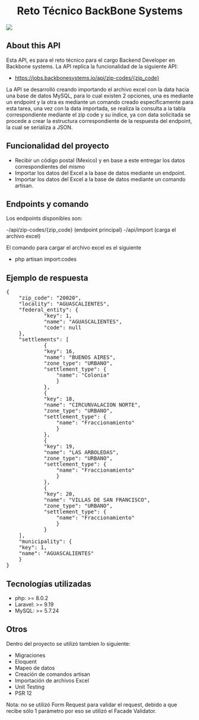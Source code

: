 <h1 align="center"> Reto Técnico BackBone Systems </h1>

<p align="left">
   <img src="https://img.shields.io/badge/Status-Stable-brightgreen">
   </p>

## About this API

Esta API, es para el reto técnico para el cargo Backend Developer en Backbone systems.
La API replica la funcionalidad de la siguiente API:
 
- https://jobs.backbonesystems.io/api/zip-codes/{zip_code}

La API se desarrolló creando importando el archivo excel con la data hacia una base de datos
MySQL, para lo cual existen 2 opciones, una es mediante un endpoint y la otra es mediante un
comando creado específicamente para esta tarea, una vez con la data importada, se realiza la
consulta a la tabla correspondiente mediante el zip code y su índice, ya con data solicitada
se procede a crear la estructura correspondiente de la respuesta del endpoint, la cual se
serializa a JSON.

## Funcionalidad del proyecto

- Recibir un código postal (Mexico) y en base a este entregar los datos correspondientes del mismo
- Importar los datos del Excel a la base de datos mediante un endpoint.
- Importar los datos del Excel a la base de datos mediante un comando artisan.

## Endpoints y comando

Los endpoints disponibles son:

-/api/zip-codes/{zip_code} (endpoint principal)
-/api/import (carga el archivo excel)

El comando para cargar el archivo excel es el siguiente

- php artisan import:codes

## Ejemplo de respuesta

<pre>
{
    "zip_code": "20020",
    "locality": "AGUASCALIENTES",
    "federal_entity": {
            "key": 1,
            "name": "AGUASCALIENTES",
            "code": null
    },
    "settlements": [
            {
            "key": 16,
            "name": "BUENOS AIRES",
            "zone_type": "URBANO",
            "settlement_type": {
                "name": "Colonia"
                }
            },
            {
            "key": 18,
            "name": "CIRCUNVALACION NORTE",
            "zone_type": "URBANO",
            "settlement_type": {
                "name": "Fraccionamiento"
                }
            },
            {
            "key": 19,
            "name": "LAS ARBOLEDAS",
            "zone_type": "URBANO",
            "settlement_type": {
                "name": "Fraccionamiento"
                }
            },
            {
            "key": 20,
            "name": "VILLAS DE SAN FRANCISCO",
            "zone_type": "URBANO",
            "settlement_type": {
                "name": "Fraccionamiento"
                }
            }
    ],
    "municipality": {
    "key": 1,
    "name": "AGUASCALIENTES"
    }
}
</pre>

## Tecnologías utilizadas
- php: >= 8.0.2
- Laravel: >= 9.19
- MySQL: >= 5.7.24

## Otros

Dentro del proyecto se utilizó tambien lo siguiente:

- Migraciones
- Eloquent
- Mapeo de datos
- Creación de comandos artisan
- Importación de archivos Excel
- Unit Testing
- PSR 12

Nota: no se utilizó Form Request para validar el request, debido a que recibe sólo 1 parámetro
por eso se utilizó el Facade Validator.
